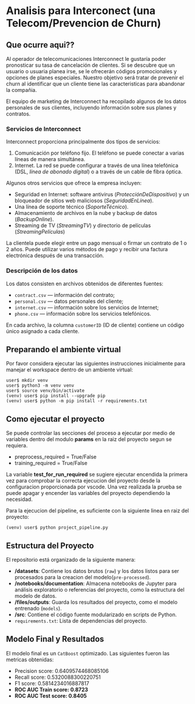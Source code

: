 # Analisis para Interconect (una Telecom/Prevencion de Churn)

## Que ocurre aqui??

Al operador de telecomunicaciones Interconnect le gustaría poder pronosticar su tasa de cancelación de clientes. 
Si se descubre que un usuario o usuaria planea irse, se le ofrecerán códigos promocionales y opciones de planes especiales. Nuestro objetivo será tratar de prevenir el churn al identificar que un cliente tiene las caracteristicas para abandonar la compañia.

El equipo de marketing de Interconnect ha recopilado algunos de los datos personales de sus clientes, incluyendo información sobre sus planes y contratos.

### Servicios de Interconnect

Interconnect proporciona principalmente dos tipos de servicios:

1. Comunicación por teléfono fijo. El teléfono se puede conectar a varias líneas de manera simultánea.
2. Internet. La red se puede configurar a través de una línea telefónica (DSL, *línea de abonado digital*) o a través de un cable de fibra óptica.

Algunos otros servicios que ofrece la empresa incluyen:

- Seguridad en Internet: software antivirus (*ProtecciónDeDispositivo*) y un bloqueador de sitios web maliciosos (*SeguridadEnLínea*).
- Una línea de soporte técnico (*SoporteTécnico*).
- Almacenamiento de archivos en la nube y backup de datos (*BackupOnline*).
- Streaming de TV (*StreamingTV*) y directorio de películas (*StreamingPelículas*)

La clientela puede elegir entre un pago mensual o firmar un contrato de 1 o 2 años. Puede utilizar varios métodos de pago y recibir una factura electrónica después de una transacción.

### Descripción de los datos

Los datos consisten en archivos obtenidos de diferentes fuentes:

- `contract.csv` — información del contrato;
- `personal.csv` — datos personales del cliente;
- `internet.csv` — información sobre los servicios de Internet;
- `phone.csv` — información sobre los servicios telefónicos.

En cada archivo, la columna `customerID` (ID de cliente) contiene un código único asignado a cada cliente. 


## Preparando el ambiente virtual
Por favor considera ejecutar las siguientes instrucciones inicialmente para manejar el workspace dentro de un ambiente virtual:

```
user$ mkdir venv
user$ python3 -m venv venv
user$ source venv/bin/activate
(venv) user$ pip install --upgrade pip
(venv) user$ python -m pip install -r requirements.txt
```

## Como ejecutar el proyecto

Se puede controlar las secciones del proceso a ejecutar por medio de variables dentro del modulo **params** en la raiz del proyecto segun se requiera. 

- preprocess_required = True/False
- training_required = True/False

La variable **test_for_run_required** se sugiere ejecutar encendida la primera vez para comprobar la correcta ejecucion del proyecto desde la configuracion proporcionada por vscode. Una vez realizada la prueba se puede apagar y encender las variables del proyecto dependiendo la necesidad.

Para la ejecucion del pipeline, es suficiente con la siguiente linea en raiz del proyecto:

```
(venv) user$ python project_pipeline.py 
```

## Estructura del Proyecto

El repositorio está organizado de la siguiente manera:

- **/datasets**: Contiene los datos brutos (`raw`) y los datos listos para ser procesados para la creacion del modelo(`pre-processed`).
- **/notebooks/documentation**: Almacena notebooks de Jupyter para análisis exploratorio o referencias del proyecto, como la estructura del modelo de datos.
- **/files/outputs**: Guarda los resultados del proyecto, como el modelo entrenado (`models`).
- **/src**: Contiene el código fuente modularizado en scripts de Python.
- `requirements.txt`: Lista de dependencias del proyecto.



## Modelo Final y Resultados

El modelo final es un `CatBoost` optimizado. Las siguientes fueron las metricas obtenidas:

- Precision score: 0.6409574468085106
- Recall score:    0.5320088300220751
- F1 score:        0.5814234016887817
- **ROC AUC Train score:   0.8723**
- **ROC AUC Test score:   0.8405**